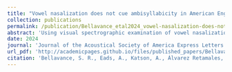 ```yaml
---
title: "Vowel nasalization does not cue ambisyllabicity in American English nasals: Evidence from nasometry"
collection: publications
permalink: /publication/Bellavance_etal2024_vowel-nasalization-does-not-cue-ambisyllabicity-in-american-english-nasals-evidence-from-nasometry
abstract: 'Using visual spectrographic examination of vowel nasalization to diagnose the syllabic affiliation of phonologically ambisyllabic nasal consonants (e.g., gamma), Durvasula and Huang [(2017). Lang. Sci. 62, 17–36] argued that anticipatory vowel nasalization in these words patterns with word-medial codas. Using nasometry, the current study finds that anticipatory nasalization before monomorphemic and multimorphemic (scammer) ambisyllabic nasals differ from word-medial coda (gamble) and word-final nasals (scam), but not from other intervocalic nasals. Additionally, vowel nasalization is sensitive to the manner of the preceding phoneme. These findings demonstrate that quantifying anticipatory nasalization using nasometry differs from visual spectrographic criteria.'
date: 2024
journal: 'Journal of the Acoustical Society of America Express Letters'
url_pdf: 'http://academicpages.github.io/files/published_papers/Bellavance_etal2024_vowel-nasalization-does-not-cue-ambisyllabicity-in-american-english-nasals-evidence-from-nasometry.pdf'
citation: 'Bellavance, S. R., Eads, A., Katson, A., Álvarez Retamales, J., McCollum, A., Mitra, A., & Davidson, L. (2024). Vowel nasalization does not cue ambisyllabicity in American English nasals: Evidence from nasometry. <i>Journal of the Acoustical Society of America Express Letters, 4</i>(7).'
---
```

